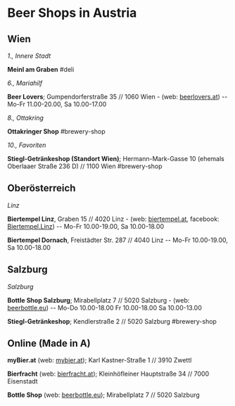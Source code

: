 # Beer Shops in Austria


## Wien

_1., Innere Stadt_

**Meinl am Graben**  #deli

_6., Mariahilf_

**Beer Lovers**; Gumpendorferstraße 35 // 1060 Wien  -
(web: [beerlovers.at](https://beerlovers.at)) --
Mo-Fr 11.00-20.00, Sa 10.00-17.00

_8., Ottakring_

**Ottakringer Shop**  #brewery-shop

_10., Favoriten_

**Stiegl-Getränkeshop (Standort Wien)**; Hermann-Mark-Gasse 10 (ehemals Oberlaaer Straße 236 D) // 1100 Wien   #brewery-shop



## Oberösterreich

_Linz_

**Biertempel Linz**, Graben 15 // 4020 Linz - 
(web: [biertempel.at](https://www.biertempel.at), facebook: [Biertempel.Linz](https://www.facebook.com/Biertempel.Linz)) -- 
Mo-Fr 10.00-19.00, Sa 10.00-18.00

**Biertempel Dornach**, Freistädter Str. 287 // 4040 Linz -- 
Mo-Fr 10.00-19.00, Sa 10.00-18.00



## Salzburg

_Salzburg_

**Bottle Shop Salzburg**; Mirabellplatz 7  // 5020 Salzburg -
(web: [beerbottle.eu](http://beerbottle.eu)) --
Mo-Do 10.00-18.00 Fr 10.00-18.00 Sa 10.00-13.00

**Stiegl-Getränkeshop**; Kendlerstraße 2 // 5020 Salzburg   #brewery-shop




## Online (Made in A)

**myBier.at** (web: [mybier.at](http://mybier.at));  Karl Kastner-Straße 1 // 3910 Zwettl

**Bierfracht** (web: [bierfracht.at](http://bierfracht.at)); Kleinhöfleiner Hauptstraße 34 // 7000 Eisenstadt

**Bottle Shop** (web: [beerbottle.eu](http://beerbottle.eu)); Mirabellplatz 7 // 5020 Salzburg

